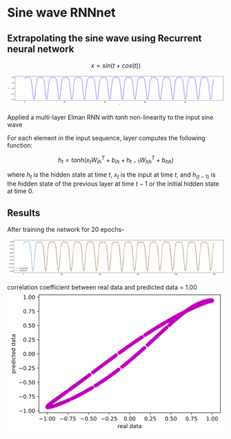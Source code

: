 # Sine wave RNNnet

## Extrapolating the sine wave using Recurrent neural network

$$x = sin(t + cos(t))$$

![sine wave](./sine%20wave.svg)

Applied a multi-layer Elman RNN with $tanh$ non-linearity to the input sine wave

For each element in the input sequence, layer computes the following function:

$$
h_t = tanh(x_t W_{ih}^T +b_{ih}+h_{t-1} W_{hh}^T + b_{hh})
$$

where $h_t$ is the hidden state at time $t$, $x_t$​ is the input at time $t$, and $h_{(t-1)}$​ is the hidden state of the previous layer at time $t-1$ or the initial hidden state at time 0.

## Results

After training the network for 20 epochs-

![](./actual%20%26%20predicted%20vs%20t.svg)

correlation coefficient between real data and predicted data = 1.00
![](./real%20vs%20predicted.svg)

